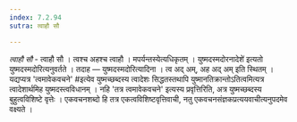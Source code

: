 ```yaml
---
index: 7.2.94
sutra: त्वाहौ सौ

---
```

_त्वाहौ सौ_ - त्वाहौ सौ । त्वश्च अहश्च त्वाहौ । मपर्यन्तस्येत्यधिकृतम् । युष्मदस्मदोरनादेशे॑ इत्यतो युष्मदस्मदोरित्यनुवर्तते । तदाह — युष्मदस्मदोरित्यादिना । त्व अद् अम्, अह अद् अम् इति स्थितम् । यद्यप्यत्र 'त्वमावेकवचने' #इत्येव युष्मच्छब्दस्य त्वादेशः सिद्धतस्तथापि युष्मानतिक्रान्तोऽतित्वमित्यत्र त्वादेशार्थमिह युष्मदस्त्वविधानम् । नहि 'तत्र त्वमावेकवचने' इत्यस्य प्रवृत्तिरिति, अत्र युष्मच्छब्दस्य बुहुत्वविशिष्टे वृत्तेः । एकवचनशब्दो हि तत्र एकत्वविशिष्टवृत्तिवाची, नतु एकवचनसंज्ञकप्रत्ययवाचीत्यनुपदमेव वक्ष्यते । 
